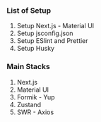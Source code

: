 ### List of Setup

1. Setup Next.js - Material UI
2. Setup jsconfig.json
3. Setup ESlint and Prettier
4. Setup Husky

### Main Stacks

1. Next.js
2. Material UI
3. Formik - Yup
4. Zustand
5. SWR - Axios
